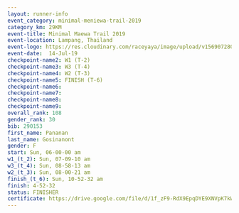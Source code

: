 ```yaml
---
layout: runner-info 
event_category: minimal-meniewa-trail-2019 
category_km: 29KM 
event-title: Minimal Maewa Trail 2019 
event-location: Lampang, Thailand 
event-logo: https://res.cloudinary.com/raceyaya/image/upload/v1569072805/logo/minimal-trail_ktnvsp.jpg 
event-date:  14-Jul-19 
checkpoint-name2: W1 (T-2) 
checkpoint-name3: W3 (T-4) 
checkpoint-name4: W2 (T-3) 
checkpoint-name5: FINISH (T-6) 
checkpoint-name6: 
checkpoint-name7: 
checkpoint-name8: 
checkpoint-name9: 
overall_rank: 108
gender_rank: 30
bib: 290153
first_name: Pananan
last_name: Gosinanont
gender: F
start: Sun, 06-00-00 am
w1_(t_2): Sun, 07-09-10 am
w3_(t_4): Sun, 08-58-13 am
w2_(t_3): Sun, 08-00-21 am
finish_(t_6): Sun, 10-52-32 am
finish: 4-52-32
status: FINISHER
certificate: https://drive.google.com/file/d/1f_zF9-RdX9EpqDYE9XNVpK7kWZsJy1-H/view?usp=sharing
---
```


